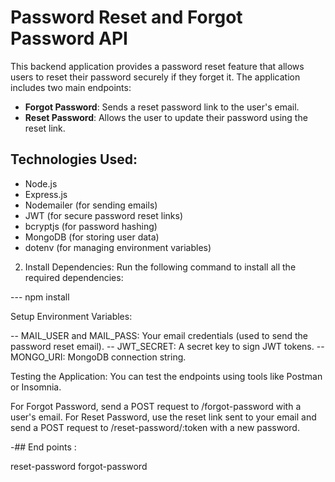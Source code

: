 # Password Reset and Forgot Password API

This backend application provides a password reset feature that allows users to reset their password securely if they forget it. The application includes two main endpoints:

- **Forgot Password**: Sends a reset password link to the user's email.
- **Reset Password**: Allows the user to update their password using the reset link.

## Technologies Used:
- Node.js
- Express.js
- Nodemailer (for sending emails)
- JWT (for secure password reset links)
- bcryptjs (for password hashing)
- MongoDB (for storing user data)
- dotenv (for managing environment variables)

2. Install Dependencies:
Run the following command to install all the required dependencies:

--- npm install

Setup Environment Variables:

--  MAIL_USER and MAIL_PASS: Your email credentials (used to send the password reset email).
-- JWT_SECRET: A secret key to sign JWT tokens.
-- MONGO_URI: MongoDB connection string.

Testing the Application: You can test the endpoints using tools like Postman or Insomnia.

For Forgot Password, send a POST request to /forgot-password with a user's email. For Reset Password, use the reset link sent to your email and send a POST request to /reset-password/:token with a new password.

-## End points :

reset-password
forgot-password
